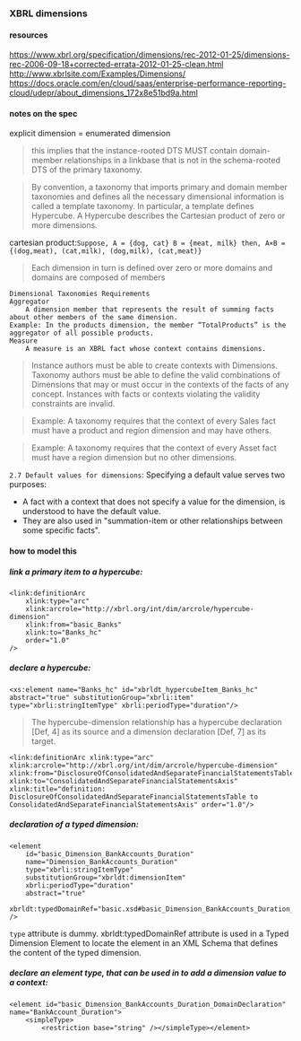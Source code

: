 ### XBRL dimensions

#### resources

https://www.xbrl.org/specification/dimensions/rec-2012-01-25/dimensions-rec-2006-09-18+corrected-errata-2012-01-25-clean.html
http://www.xbrlsite.com/Examples/Dimensions/
https://docs.oracle.com/en/cloud/saas/enterprise-performance-reporting-cloud/udepr/about_dimensions_172x8e51bd9a.html


#### notes on the spec


explicit dimension = enumerated dimension

 
>this implies that the instance-rooted DTS MUST contain domain-member relationships in a linkbase that is not in the schema-rooted DTS of the primary taxonomy.


>By convention, a taxonomy that imports primary and domain member taxonomies and defines all the necessary dimensional information is called a template taxonomy. In particular, a template defines Hypercube. A Hypercube describes the Cartesian product of zero or more dimensions.

cartesian product:`Suppose, A = {dog, cat} B = {meat, milk} then, A×B = {(dog,meat), (cat,milk), (dog,milk), (cat,meat)}`

> Each dimension in turn is defined over zero or more domains and domains are composed of members


```
Dimensional Taxonomies Requirements
Aggregator
	A dimension member that represents the result of summing facts about other members of the same dimension.
Example: In the products dimension, the member “TotalProducts” is the aggregator of all possible products.
Measure
	A measure is an XBRL fact whose context contains dimensions.
```


>Instance authors must be able to create contexts with Dimensions. Taxonomy authors must be able to define the valid combinations of Dimensions that may or must occur in the contexts of the facts of any concept.  Instances with facts or contexts violating the validity constraints are invalid.


>Example: A taxonomy requires that the context of every Sales fact must have a product and region dimension and may have others.

>Example: A taxonomy requires that the context of every Asset fact must have a region dimension but no other dimensions.





`2.7 Default values for dimensions`:
Specifying a default value serves two purposes:
* A fact with a context that does not specify a value for the dimension, is understood to have the default value.
* They are also used in "summation-item or other relationships between some specific facts".





#### how to model this

##### link a primary item to a hypercube:
 
```
<link:definitionArc 
    xlink:type="arc" 
    xlink:arcrole="http://xbrl.org/int/dim/arcrole/hypercube-dimension" 
    xlink:from="basic_Banks" 
    xlink:to="Banks_hc" 
    order="1.0"
/>
```
##### declare a hypercube:
```
<xs:element name="Banks_hc" id="xbrldt_hypercubeItem_Banks_hc" abstract="true" substitutionGroup="xbrli:item" type="xbrli:stringItemType" xbrli:periodType="duration"/>
```
> The hypercube-dimension relationship has a hypercube declaration [Def, 4] as its source and a dimension declaration [Def, 7] as its target. 

```
<link:definitionArc xlink:type="arc" xlink:arcrole="http://xbrl.org/int/dim/arcrole/hypercube-dimension" xlink:from="DisclosureOfConsolidatedAndSeparateFinancialStatementsTable" xlink:to="ConsolidatedAndSeparateFinancialStatementsAxis" xlink:title="definition: DisclosureOfConsolidatedAndSeparateFinancialStatementsTable to ConsolidatedAndSeparateFinancialStatementsAxis" order="1.0"/>
```

##### declaration of a typed dimension:
```
<element 
    id="basic_Dimension_BankAccounts_Duration" 
    name="Dimension_BankAccounts_Duration" 
    type="xbrli:stringItemType" 
    substitutionGroup="xbrldt:dimensionItem" 
    xbrli:periodType="duration" 
    abstract="true" 
    xbrldt:typedDomainRef="basic.xsd#basic_Dimension_BankAccounts_Duration_DomainDeclaration" 
/>
```
`type` attribute is dummy.
xbrldt:typedDomainRef attribute is used in a Typed Dimension Element to locate the element in an XML Schema that defines the content of the typed dimension. 


##### declare an element type, that can be used in <scenario> to add a dimension value to a context:
```
<element id="basic_Dimension_BankAccounts_Duration_DomainDeclaration" name="BankAccount_Duration">
    <simpleType>
        <restriction base="string" /></simpleType></element>
```
